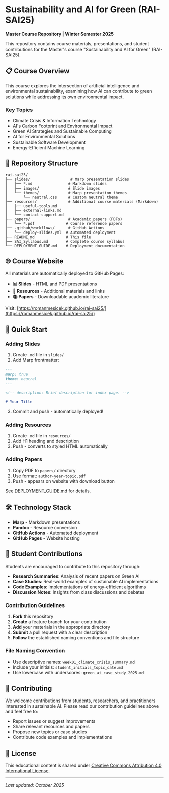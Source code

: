 # Sustainability and AI for Green (RAI-SAI25)

**Master Course Repository | Winter Semester 2025**

This repository contains course materials, presentations, and student contributions for the Master's course "Sustainability and AI for Green" (RAI-SAI25).

## 📋 Course Overview

This course explores the intersection of artificial intelligence and environmental sustainability, examining how AI can contribute to green solutions while addressing its own environmental impact.

### Key Topics
- Climate Crisis & Information Technology
- AI's Carbon Footprint and Environmental Impact
- Green AI Strategies and Sustainable Computing
- AI for Environmental Solutions
- Sustainable Software Development
- Energy-Efficient Machine Learning

## 📁 Repository Structure

```
rai-sai25/
├── slides/                  # Marp presentation slides
│   ├── *.md                # Markdown slides
│   ├── images/             # Slide images
│   └── themes/             # Marp presentation themes
│       └── neutral.css     # Custom neutral theme
├── resources/              # Additional course materials (Markdown)
│   ├── useful-tools.md
│   ├── external-links.md
│   └── contact-support.md
├── papers/                 # Academic papers (PDFs)
│   └── *.pdf              # Course reference papers
├── .github/workflows/      # GitHub Actions
│   └── deploy-slides.yml  # Automated deployment
├── README.md              # This file
├── SAI_Syllabus.md        # Complete course syllabus
└── DEPLOYMENT_GUIDE.md    # Deployment documentation
```

## 🌐 Course Website

All materials are automatically deployed to GitHub Pages:
- **📊 Slides** - HTML and PDF presentations
- **🔗 Resources** - Additional materials and links
- **📚 Papers** - Downloadable academic literature

Visit: [https://romanmesicek.github.io/rai-sai25/](https://romanmesicek.github.io/rai-sai25/)

## 🚀 Quick Start

### Adding Slides
1. Create `.md` file in `slides/`
2. Add Marp frontmatter:
```markdown
---
marp: true
theme: neutral
---

<!-- description: Brief description for index page. -->

# Your Title
```
3. Commit and push - automatically deployed!

### Adding Resources
1. Create `.md` file in `resources/`
2. Add H1 heading and description
3. Push - converts to styled HTML automatically

### Adding Papers
1. Copy PDF to `papers/` directory
2. Use format: `author-year-topic.pdf`
3. Push - appears on website with download button

See [DEPLOYMENT_GUIDE.md](DEPLOYMENT_GUIDE.md) for details.

## 🛠️ Technology Stack

- **Marp** - Markdown presentations
- **Pandoc** - Resource conversion
- **GitHub Actions** - Automated deployment
- **GitHub Pages** - Website hosting

## 👥 Student Contributions

Students are encouraged to contribute to this repository through:

- **Research Summaries**: Analysis of recent papers on Green AI
- **Case Studies**: Real-world examples of sustainable AI implementations
- **Code Examples**: Implementations of energy-efficient algorithms
- **Discussion Notes**: Insights from class discussions and debates

### Contribution Guidelines

1. **Fork** this repository
2. **Create** a feature branch for your contribution
3. **Add** your materials in the appropriate directory
4. **Submit** a pull request with a clear description
5. **Follow** the established naming conventions and file structure

### File Naming Convention
- Use descriptive names: `week01_climate_crisis_summary.md`
- Include your initials: `student_initials_topic_date.md`
- Use lowercase with underscores: `green_ai_case_study_2025.md`

## 🤝 Contributing

We welcome contributions from students, researchers, and practitioners interested in sustainable AI. Please read our contribution guidelines above and feel free to:

- Report issues or suggest improvements
- Share relevant resources and papers
- Propose new topics or case studies
- Contribute code examples and implementations

## 📄 License

This educational content is shared under [Creative Commons Attribution 4.0 International License](https://creativecommons.org/licenses/by/4.0/).

---

*Last updated: October 2025*